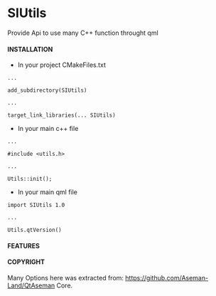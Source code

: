 # SIUtils
Provide Api to use many C++ function throught qml

#### INSTALLATION

- In your project CMakeFiles.txt
```
...

add_subdirectory(SIUtils)

...

target_link_libraries(... SIUtils)

```

- In your main c++ file
```
...

#include <utils.h>

...

Utils::init();

```

- In your main qml file
```
import SIUtils 1.0

...

Utils.qtVersion()

```
#### FEATURES



#### COPYRIGHT
Many Options here was extracted from: https://github.com/Aseman-Land/QtAseman Core.
